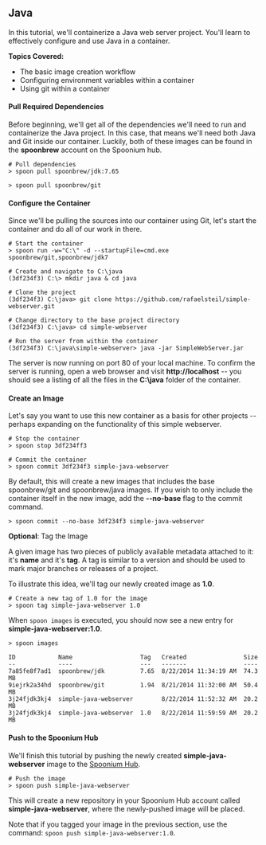 ## Java

In this tutorial, we'll containerize a Java web server project. You'll learn to effectively configure and use Java in a container.

**Topics Covered:**

- The basic image creation workflow
- Configuring environment variables within a container
- Using git within a container

#### Pull Required Dependencies

Before beginning, we'll get all of the dependencies we'll need to run and containerize the Java project. In this case, that means we'll need both Java and Git inside our container. Luckily, both of these images can be found in the **spoonbrew** account on the Spoonium hub. 

```
# Pull dependencies
> spoon pull spoonbrew/jdk:7.65

> spoon pull spoonbrew/git
```

#### Configure the Container

Since we'll be pulling the sources into our container using Git, let's start the container and do all of our work in there. 

```
# Start the container
> spoon run -w="C:\" -d --startupFile=cmd.exe spoonbrew/git,spoonbrew/jdk7

# Create and navigate to C:\java
(3df234f3) C:\> mkdir java & cd java

# Clone the project
(3df234f3) C:\java> git clone https://github.com/rafaelsteil/simple-webserver.git

# Change directory to the base project directory
(3df234f3) C:\java> cd simple-webserver

# Run the server from within the container
(3df234f3) C:\java\simple-webserver> java -jar SimpleWebServer.jar
```

The server is now running on port 80 of your local machine. To confirm the server is running, open a web browser and visit **http://localhost** -- you should see a listing of all the files in the **C:\\java** folder of the container. 

#### Create an Image

Let's say you want to use this new container as a basis for other projects -- perhaps expanding on the functionality of this simple webserver. 

```
# Stop the container
> spoon stop 3df234ff3

# Commit the container
> spoon commit 3df234f3 simple-java-webserver
```

By default, this will create a new images that includes the base spoonbrew/git and spoonbrew/java images. If you wish to only include the container itself in the new image, add the **--no-base** flag to the commit command. 

```
> spoon commit --no-base 3df234f3 simple-java-webserver
```

**Optional**: Tag the Image

A given image has two pieces of publicly available metadata attached to it: it's **name** and it's **tag**. A tag is similar to a version and should be used to mark major branches or releases of a project. 

To illustrate this idea, we'll tag our newly created image as **1.0**.

```
# Create a new tag of 1.0 for the image
> spoon tag simple-java-webserver 1.0
```

When `spoon images` is executed, you should now see a new entry for **simple-java-webserver:1.0**.

```
> spoon images

ID            Name                   Tag   Created                Size
--            ----                   ---   -------                ----
7a85fe8f7ad1  spoonbrew/jdk 		 7.65  8/22/2014 11:34:19 AM  74.3 MB
9iejrk2a34hd  spoonbrew/git 		 1.94  8/21/2014 11:32:00 AM  50.4 MB
3j24fjdk3kj4  simple-java-webserver        8/22/2014 11:52:32 AM  20.2 MB
3j24fjdk3kj4  simple-java-webserver  1.0   8/22/2014 11:59:59 AM  20.2 MB
```

#### Push to the Spoonium Hub

We'll finish this tutorial by pushing the newly created **simple-java-webserver** image to the [Spoonium Hub](/hub). 

```
# Push the image
> spoon push simple-java-webserver
```

This will create a new repository in your Spoonium Hub account called **simple-java-webserver**, where the newly-pushed image will be placed. 

Note that if you tagged your image in the previous section, use the command: `spoon push simple-java-webserver:1.0`. 